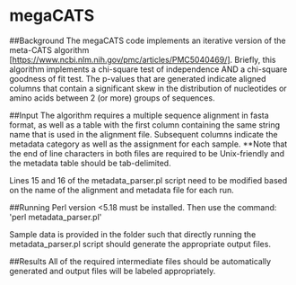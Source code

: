 # megaCATS

##Background
The megaCATS code implements an iterative version of the meta-CATS algorithm [https://www.ncbi.nlm.nih.gov/pmc/articles/PMC5040469/]. Briefly, this algorithm implements a chi-square test of independence AND a chi-square goodness of fit test. The p-values that are generated indicate aligned columns that contain a significant skew in the distribution of nucleotides or amino acids between 2 (or more) groups of sequences.

##Input
The algorithm requires a multiple sequence alignment in fasta format, as well as a table with the first column containing the same string name that is used in the alignment file. Subsequent columns indicate the metadata category as well as the assignment for each sample. **Note that the end of line characters in both files are required to be Unix-friendly and the metadata table should be tab-delimited.

Lines 15 and 16 of the metadata_parser.pl script need to be modified based on the name of the alignment and metadata file for each run.

##Running
Perl version <5.18 must be installed. Then use the command: 'perl metadata_parser.pl'

Sample data is provided in the folder such that directly running the metadata_parser.pl script should generate the appropriate output files.

##Results
All of the required intermediate files should be automatically generated and output files will be labeled appropriately.

